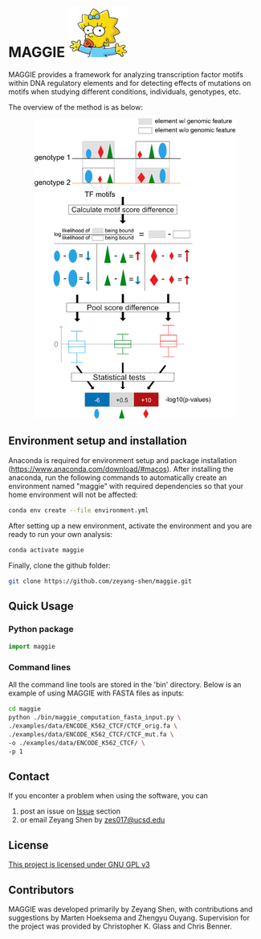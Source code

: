 # MAGGIE <img src="https://github.com/zeyang-shen/maggie/blob/master/image/Maggie_half.png" width="120" height="100">
MAGGIE provides a framework for analyzing transcription factor motifs within DNA regulatory elements and for detecting effects of mutations on motifs when studying different conditions, individuals, genotypes, etc. 

The overview of the method is as below:

<p align="center">
<img src="https://github.com/zeyang-shen/maggie/blob/master/image/method.png" width="400" height="597">
</p>

## Environment setup and installation
Anaconda is required for environment setup and package installation (https://www.anaconda.com/download/#macos). After installing the anaconda, run the following commands to automatically create an environment named "maggie" with required dependencies so that your home environment will not be affected:
```bash
conda env create --file environment.yml
```
After setting up a new environment, activate the environment and you are ready to run your own analysis:
```bash
conda activate maggie
```

Finally, clone the github folder:
```bash
git clone https://github.com/zeyang-shen/maggie.git
```

## Quick Usage
### Python package
```python
import maggie
```

### Command lines
All the command line tools are stored in the 'bin' directory. Below is an example of using MAGGIE with FASTA files as inputs:
```bash
cd maggie
python ./bin/maggie_computation_fasta_input.py \
./examples/data/ENCODE_K562_CTCF/CTCF_orig.fa \
./examples/data/ENCODE_K562_CTCF/CTCF_mut.fa \
-o ./examples/data/ENCODE_K562_CTCF/ \
-p 1
```

## Contact
If you enconter a problem when using the software, you can
1. post an issue on [Issue](https://github.com/zeyang-shen/maggie/issues) section
2. or email Zeyang Shen by zes017@ucsd.edu

## License

[This project is licensed under GNU GPL v3](https://github.com/zeyang-shen/maggie/blob/master/LICENSE)

## Contributors
MAGGIE was developed primarily by Zeyang Shen, with contributions and suggestions by Marten Hoeksema and Zhengyu Ouyang. Supervision for the project was provided by Christopher K. Glass and Chris Benner. 
